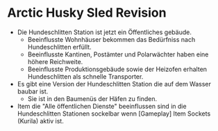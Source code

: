 # Arctic Husky Sled Revision

- Die Hundeschlitten Station ist jetzt ein Öffentliches gebäude.
  - Beeinflusste Wohnhäuser bekommen das Bedürfniss nach Hundeschlitten erfüllt.
  - Beeinflusste Kantinen, Postämter und Polarwächter haben eine höhere Reichweite.
  - Beeinflusste Produktionsgebäude sowie der Heizofen erhalten Hundeschlitten als schnelle Transporter.
- Es gibt eine Version der Hundeschlitten Station die auf dem Wasser baubar ist.
  - Sie ist in den Baumenüs der Häfen zu finden.
- Item die "Alle öffentlichen Dienste" beeinflussen sind in die Hundeschlitten Stationen sockelbar wenn [Gameplay] Item Sockets (Kurila) aktiv ist.
